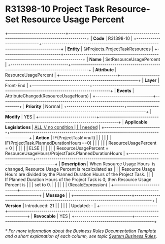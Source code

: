﻿---
erp.type: front-end-business-rule
erp.entity: Projects.ProjectTaskResources
---

# R31398-10 Project Task Resource- Set Resource Usage Percent
+-----------------------------+---------------------------------------------------------------------------------------+
| **Code**                    | R31398-10                                                                             |
+-----------------------------+---------------------------------------------------------------------------------------+
| **Entity**                  | @Projects.ProjectTaskResources                                                        |
+-----------------------------+---------------------------------------------------------------------------------------+
| **Name**                    | SetResourceUsagePercent                                                               |
+-----------------------------+---------------------------------------------------------------------------------------+
| **Attribute**               | ResourceUsagePercent                                                                  |
+-----------------------------+---------------------------------------------------------------------------------------+
| **Layer**                   | Front-End                                                                             |
+-----------------------------+---------------------------------------------------------------------------------------+
| **Events**                  | AttributeChanged(ResourceUsageHours)                                                  |
+-----------------------------+---------------------------------------------------------------------------------------+
| **Priority**                | Normal                                                                                |
+-----------------------------+---------------------------------------------------------------------------------------+
| **Modify**                  | YES                                                                                   |
+-----------------------------+---------------------------------------------------------------------------------------+
| **Applicable Legislations** | [ALL // no condition                                                                  |
|                             | needed](xref:applicable-legislations)                                                 |
+-----------------------------+---------------------------------------------------------------------------------------+
| **Action**                  | IF(ProjectTask!=null)                                                                 |
|                             |                                                                                       |
|                             | IF(ProjectTask.PlannedDurationHours==0)                                               |
|                             |                                                                                       |
|                             | ResourceUsagePercent = 0                                                              |
|                             |                                                                                       |
|                             | ELSE                                                                                  |
|                             |                                                                                       |
|                             | ResourceUsagePercent = ResourceUsageHours/ProjectTask.PlannedDurationHours            |
+-----------------------------+---------------------------------------------------------------------------------------+
| **Description**             | When Resource Usage Hours  is changed, Resource Usage Percent is recalculated as      |
|                             | Resource Usage Hours are divided by the Planned Duration Hours of the Project Task.   |
|                             | If Planned Duration Hours of the Project Task is 0, then Resource Usage Percent is    |
|                             | set to 0.                                                                             |
|                             |                                                                                       |
|                             | (RecalcExpression)                                                                    |
+-----------------------------+---------------------------------------------------------------------------------------+
| **Message**                 |                                                                                       |
+-----------------------------+---------------------------------------------------------------------------------------+
| **Version**                 | Introduced: 21                                                                        |
|                             |                                                                                       |
|                             | Updated: -                                                                            |
+-----------------------------+---------------------------------------------------------------------------------------+
| **Revocable**               | YES                                                                                   |
+-----------------------------+---------------------------------------------------------------------------------------+

*\* For more information about the Business Rules Documentation Template and a short explanation of each column, see
topic [System Business Rules](../templates/template-description-system-business-rules.md).*
